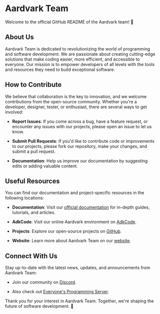 # Aardvark Team

Welcome to the official GitHub README of the Aardvark team! 🚀

## About Us

Aardvark Team is dedicated to revolutionizing the world of programming and software development. We are passionate about creating cutting-edge solutions that make coding easier, more efficient, and accessible to everyone. Our mission is to empower developers of all levels with the tools and resources they need to build exceptional software.

## How to Contribute

We believe that collaboration is the key to innovation, and we welcome contributions from the open-source community. Whether you're a developer, designer, tester, or enthusiast, there are several ways to get involved:

- **Report Issues**: If you come across a bug, have a feature request, or encounter any issues with our projects, please open an issue to let us know.

- **Submit Pull Requests**: If you'd like to contribute code or improvements to our projects, please fork our repository, make your changes, and submit a pull request.

- **Documentation**: Help us improve our documentation by suggesting edits or adding valuable content.

## Useful Resources

You can find our documentation and project-specific resources in the following locations:

- **Documentation**: Visit our [official documentation](https://aardvark-docs.programit.repl.co/) for in-depth guides, tutorials, and articles.

- **AdkCode**: Visit our online Aardvark environment on [AdkCode](https://adkcode.onrender.com/).

- **Projects**: Explore our open-source projects on [GitHub](https://github.com/Aardvark-team/).

- **Website**: Learn more about Aardvark Team on our [website]( ).

## Connect With Us

Stay up-to-date with the latest news, updates, and announcements from Aardvark Team:

- Join our community on [Discord](https://discord.gg/ESF5sb8tHd).
  
- Also check out [Everyone's Programming Server](https://discord.gg/hBqChPvyCN).

Thank you for your interest in Aardvark Team. Together, we're shaping the future of software development. 🌟
